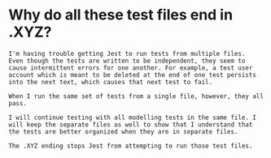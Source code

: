 # Why do all these test files end in .XYZ?

    I'm having trouble getting Jest to run tests from multiple files.    Even though the tests are written to be independent, they seem to cause intermittent errors for one another. For example, a test user account which is meant to be deleted at the end of one test persists into the next text, which causes that next test to fail.

    When I run the same set of tests from a single file, however, they all pass.

    I will continue testing with all modelling tests in the same file. I will keep the separate files as well to show that I understand that the tests are better organized when they are in separate files.

    The .XYZ ending stops Jest from attempting to run those test files.
